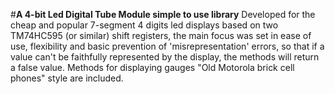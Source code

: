 #**A 4-bit Led Digital Tube Module simple to use library**
Developed for the cheap and popular 7-segment 4 digits led displays based on two TM74HC595 (or similar) shift registers, the main focus was set in ease of use, flexibility and basic prevention of 'misrepresentation' errors, so that if a value can't be faithfully represented by the display, the methods will return a false value. Methods for displaying gauges "Old Motorola brick cell phones" style are included.
